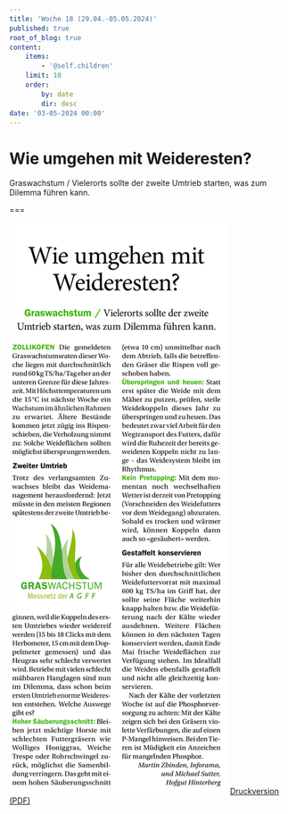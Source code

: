 ```yaml
---
title: 'Woche 18 (29.04.-05.05.2024)'
published: true
root_of_blog: true
content:
    items:
        - '@self.children'
    limit: 10
    order:
        by: date
        dir: desc
date: '03-05-2024 00:00'
---
```


# Wie umgehen mit Weideresten?

Graswachstum / Vielerorts sollte der zweite Umtrieb starten, was zum Dilemma führen kann.

===

![2024-05-03_Wie%20umgehen%20mit%20Weideresten](2024-05-03_Wie%20umgehen%20mit%20Weideresten.jpg "2024-05-03_Wie%20umgehen%20mit%20Weideresten")
[Druckversion (PDF)](2024-05-03_Wie%20umgehen%20mit%20Weideresten%20+%20Fruehlingstagung%20IG%20Weidemilch.pdf)
